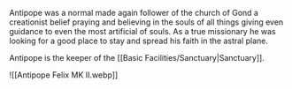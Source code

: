 Antipope was a normal made again follower of the church of Gond a creationist belief praying and believing in the souls of all things giving even guidance to even the most artificial of souls. As a true missionary he was looking for a good place to stay and spread his faith in the astral plane. 

Antipope is the keeper of the [[Basic Facilities/Sanctuary|Sanctuary]].

![[Antipope Felix MK II.webp]]